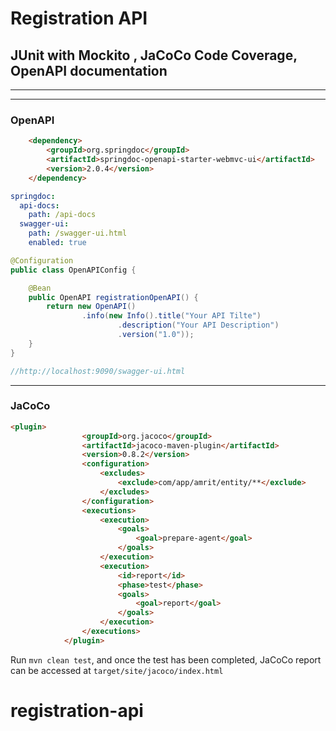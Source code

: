 # Registration API

## JUnit with Mockito , JaCoCo Code Coverage, OpenAPI documentation

---

---
### OpenAPI

```html
    <dependency>
	    <groupId>org.springdoc</groupId>
		<artifactId>springdoc-openapi-starter-webmvc-ui</artifactId>
		<version>2.0.4</version>
	</dependency>
```

```yaml
springdoc:
  api-docs:
    path: /api-docs
  swagger-ui:
    path: /swagger-ui.html
    enabled: true
```

```java
@Configuration
public class OpenAPIConfig {

    @Bean
    public OpenAPI registrationOpenAPI() {
        return new OpenAPI()
                .info(new Info().title("Your API Tilte")
                        .description("Your API Description")
                        .version("1.0"));
    }
}

//http://localhost:9090/swagger-ui.html
```
---

### JaCoCo

```html
<plugin>
				<groupId>org.jacoco</groupId>
				<artifactId>jacoco-maven-plugin</artifactId>
				<version>0.8.2</version>
				<configuration>
					<excludes>
						<exclude>com/app/amrit/entity/**</exclude>
					</excludes>
				</configuration>
				<executions>
					<execution>
						<goals>
							<goal>prepare-agent</goal>
						</goals>
					</execution>
					<execution>
						<id>report</id>
						<phase>test</phase>
						<goals>
							<goal>report</goal>
						</goals>
					</execution>
				</executions>
			</plugin>
```
Run `mvn clean test`, and once the test has been completed, JaCoCo report can be accessed at `target/site/jacoco/index.html` 

# registration-api
